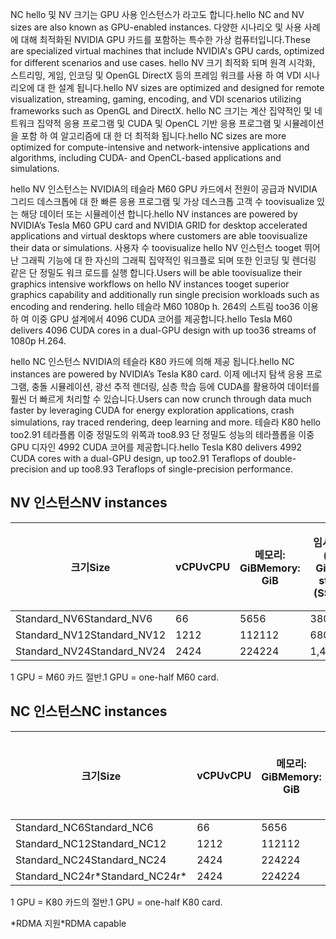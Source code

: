 
<span data-ttu-id="04390-101">NC hello 및 NV 크기는 GPU 사용 인스턴스가 라고도 합니다.</span><span class="sxs-lookup"><span data-stu-id="04390-101">hello NC and NV sizes are also known as GPU-enabled instances.</span></span> <span data-ttu-id="04390-102">다양한 시나리오 및 사용 사례에 대해 최적화된 NVIDIA GPU 카드를 포함하는 특수한 가상 컴퓨터입니다.</span><span class="sxs-lookup"><span data-stu-id="04390-102">These are specialized virtual machines that include NVIDIA's GPU cards, optimized for different scenarios and use cases.</span></span> <span data-ttu-id="04390-103">hello NV 크기 최적화 되며 원격 시각화, 스트리밍, 게임, 인코딩 및 OpenGL DirectX 등의 프레임 워크를 사용 하 여 VDI 시나리오에 대 한 설계 됩니다.</span><span class="sxs-lookup"><span data-stu-id="04390-103">hello NV sizes are optimized and designed for remote visualization, streaming, gaming, encoding, and VDI scenarios utilizing frameworks such as OpenGL and DirectX.</span></span> <span data-ttu-id="04390-104">hello NC 크기는 계산 집약적인 및 네트워크 집약적 응용 프로그램 및 CUDA 및 OpenCL 기반 응용 프로그램 및 시뮬레이션을 포함 하 여 알고리즘에 대 한 더 최적화 됩니다.</span><span class="sxs-lookup"><span data-stu-id="04390-104">hello NC sizes are more optimized for compute-intensive and network-intensive applications and algorithms, including CUDA- and OpenCL-based applications and simulations.</span></span> 


<span data-ttu-id="04390-105">hello NV 인스턴스는 NVIDIA의 테슬라 M60 GPU 카드에서 전원이 공급과 NVIDIA 그리드 데스크톱에 대 한 빠른 응용 프로그램 및 가상 데스크톱 고객 수 toovisualize 있는 해당 데이터 또는 시뮬레이션 합니다.</span><span class="sxs-lookup"><span data-stu-id="04390-105">hello NV instances are powered by NVIDIA’s Tesla M60 GPU card and NVIDIA GRID for desktop accelerated applications and virtual desktops where customers are able toovisualize their data or simulations.</span></span> <span data-ttu-id="04390-106">사용자 수 toovisualize hello NV 인스턴스 tooget 뛰어난 그래픽 기능에 대 한 자신의 그래픽 집약적인 워크플로 되며 또한 인코딩 및 렌더링 같은 단 정밀도 워크 로드를 실행 합니다.</span><span class="sxs-lookup"><span data-stu-id="04390-106">Users will be able toovisualize their graphics intensive workflows on hello NV instances tooget superior graphics capability and additionally run single precision workloads such as encoding and rendering.</span></span> <span data-ttu-id="04390-107">hello 테슬라 M60 1080p h. 264의 스트림 too36 이용 하 여 이중 GPU 설계에서 4096 CUDA 코어를 제공합니다.</span><span class="sxs-lookup"><span data-stu-id="04390-107">hello Tesla M60 delivers 4096 CUDA cores in a dual-GPU design with up too36 streams of 1080p H.264.</span></span> 

<span data-ttu-id="04390-108">hello NC 인스턴스 NVIDIA의 테슬라 K80 카드에 의해 제공 됩니다.</span><span class="sxs-lookup"><span data-stu-id="04390-108">hello NC instances are powered by NVIDIA’s Tesla K80 card.</span></span> <span data-ttu-id="04390-109">이제 에너지 탐색 응용 프로그램, 충돌 시뮬레이션, 광선 추적 렌더링, 심층 학습 등에 CUDA를 활용하여 데이터를 훨씬 더 빠르게 처리할 수 있습니다.</span><span class="sxs-lookup"><span data-stu-id="04390-109">Users can now crunch through data much faster by leveraging CUDA for energy exploration applications, crash simulations, ray traced rendering, deep learning and more.</span></span> <span data-ttu-id="04390-110">테슬라 K80 hello too2.91 테라플롭 이중 정밀도의 위쪽과 too8.93 단 정밀도 성능의 테라플롭을 이중 GPU 디자인 4992 CUDA 코어를 제공합니다.</span><span class="sxs-lookup"><span data-stu-id="04390-110">hello Tesla K80 delivers 4992 CUDA cores with a dual-GPU design, up too2.91 Teraflops of double-precision and up too8.93 Teraflops of single-precision performance.</span></span>

## <a name="nv-instances"></a><span data-ttu-id="04390-111">NV 인스턴스</span><span class="sxs-lookup"><span data-stu-id="04390-111">NV instances</span></span>

| <span data-ttu-id="04390-112">크기</span><span class="sxs-lookup"><span data-stu-id="04390-112">Size</span></span> | <span data-ttu-id="04390-113">vCPU</span><span class="sxs-lookup"><span data-stu-id="04390-113">vCPU</span></span> | <span data-ttu-id="04390-114">메모리: GiB</span><span class="sxs-lookup"><span data-stu-id="04390-114">Memory: GiB</span></span> | <span data-ttu-id="04390-115">임시 저장소(SSD) GiB</span><span class="sxs-lookup"><span data-stu-id="04390-115">Temp storage (SSD) GiB</span></span> | <span data-ttu-id="04390-116">GPU</span><span class="sxs-lookup"><span data-stu-id="04390-116">GPU</span></span> | <span data-ttu-id="04390-117">최대 데이터 디스크 수</span><span class="sxs-lookup"><span data-stu-id="04390-117">Maximum data disks</span></span> |
| --- | --- | --- | --- | --- | --- |
| <span data-ttu-id="04390-118">Standard_NV6</span><span class="sxs-lookup"><span data-stu-id="04390-118">Standard_NV6</span></span> |<span data-ttu-id="04390-119">6</span><span class="sxs-lookup"><span data-stu-id="04390-119">6</span></span> |<span data-ttu-id="04390-120">56</span><span class="sxs-lookup"><span data-stu-id="04390-120">56</span></span> |<span data-ttu-id="04390-121">380</span><span class="sxs-lookup"><span data-stu-id="04390-121">380</span></span> | <span data-ttu-id="04390-122">1</span><span class="sxs-lookup"><span data-stu-id="04390-122">1</span></span> | <span data-ttu-id="04390-123">8</span><span class="sxs-lookup"><span data-stu-id="04390-123">8</span></span> |
| <span data-ttu-id="04390-124">Standard_NV12</span><span class="sxs-lookup"><span data-stu-id="04390-124">Standard_NV12</span></span> |<span data-ttu-id="04390-125">12</span><span class="sxs-lookup"><span data-stu-id="04390-125">12</span></span> |<span data-ttu-id="04390-126">112</span><span class="sxs-lookup"><span data-stu-id="04390-126">112</span></span> |<span data-ttu-id="04390-127">680</span><span class="sxs-lookup"><span data-stu-id="04390-127">680</span></span> | <span data-ttu-id="04390-128">2</span><span class="sxs-lookup"><span data-stu-id="04390-128">2</span></span> | <span data-ttu-id="04390-129">16</span><span class="sxs-lookup"><span data-stu-id="04390-129">16</span></span> |
| <span data-ttu-id="04390-130">Standard_NV24</span><span class="sxs-lookup"><span data-stu-id="04390-130">Standard_NV24</span></span> |<span data-ttu-id="04390-131">24</span><span class="sxs-lookup"><span data-stu-id="04390-131">24</span></span> |<span data-ttu-id="04390-132">224</span><span class="sxs-lookup"><span data-stu-id="04390-132">224</span></span> |<span data-ttu-id="04390-133">1,440</span><span class="sxs-lookup"><span data-stu-id="04390-133">1440</span></span> | <span data-ttu-id="04390-134">4</span><span class="sxs-lookup"><span data-stu-id="04390-134">4</span></span> | <span data-ttu-id="04390-135">32</span><span class="sxs-lookup"><span data-stu-id="04390-135">32</span></span> |

<span data-ttu-id="04390-136">1 GPU = M60 카드 절반.</span><span class="sxs-lookup"><span data-stu-id="04390-136">1 GPU = one-half M60 card.</span></span>

## <a name="nc-instances"></a><span data-ttu-id="04390-137">NC 인스턴스</span><span class="sxs-lookup"><span data-stu-id="04390-137">NC instances</span></span>

| <span data-ttu-id="04390-138">크기</span><span class="sxs-lookup"><span data-stu-id="04390-138">Size</span></span> | <span data-ttu-id="04390-139">vCPU</span><span class="sxs-lookup"><span data-stu-id="04390-139">vCPU</span></span> | <span data-ttu-id="04390-140">메모리: GiB</span><span class="sxs-lookup"><span data-stu-id="04390-140">Memory: GiB</span></span> | <span data-ttu-id="04390-141">임시 저장소(SSD) GiB</span><span class="sxs-lookup"><span data-stu-id="04390-141">Temp storage (SSD) GiB</span></span> | <span data-ttu-id="04390-142">GPU</span><span class="sxs-lookup"><span data-stu-id="04390-142">GPU</span></span> | <span data-ttu-id="04390-143">최대 데이터 디스크 수</span><span class="sxs-lookup"><span data-stu-id="04390-143">Maximum data disks</span></span> |
| --- | --- | --- | --- | --- | --- |
| <span data-ttu-id="04390-144">Standard_NC6</span><span class="sxs-lookup"><span data-stu-id="04390-144">Standard_NC6</span></span> |<span data-ttu-id="04390-145">6</span><span class="sxs-lookup"><span data-stu-id="04390-145">6</span></span> |<span data-ttu-id="04390-146">56</span><span class="sxs-lookup"><span data-stu-id="04390-146">56</span></span> | <span data-ttu-id="04390-147">380</span><span class="sxs-lookup"><span data-stu-id="04390-147">380</span></span> | <span data-ttu-id="04390-148">1</span><span class="sxs-lookup"><span data-stu-id="04390-148">1</span></span> | <span data-ttu-id="04390-149">8</span><span class="sxs-lookup"><span data-stu-id="04390-149">8</span></span> |
| <span data-ttu-id="04390-150">Standard_NC12</span><span class="sxs-lookup"><span data-stu-id="04390-150">Standard_NC12</span></span> |<span data-ttu-id="04390-151">12</span><span class="sxs-lookup"><span data-stu-id="04390-151">12</span></span> |<span data-ttu-id="04390-152">112</span><span class="sxs-lookup"><span data-stu-id="04390-152">112</span></span> | <span data-ttu-id="04390-153">680</span><span class="sxs-lookup"><span data-stu-id="04390-153">680</span></span> | <span data-ttu-id="04390-154">2</span><span class="sxs-lookup"><span data-stu-id="04390-154">2</span></span> | <span data-ttu-id="04390-155">16</span><span class="sxs-lookup"><span data-stu-id="04390-155">16</span></span> |
| <span data-ttu-id="04390-156">Standard_NC24</span><span class="sxs-lookup"><span data-stu-id="04390-156">Standard_NC24</span></span> |<span data-ttu-id="04390-157">24</span><span class="sxs-lookup"><span data-stu-id="04390-157">24</span></span> |<span data-ttu-id="04390-158">224</span><span class="sxs-lookup"><span data-stu-id="04390-158">224</span></span> | <span data-ttu-id="04390-159">1,440</span><span class="sxs-lookup"><span data-stu-id="04390-159">1440</span></span> | <span data-ttu-id="04390-160">4</span><span class="sxs-lookup"><span data-stu-id="04390-160">4</span></span> | <span data-ttu-id="04390-161">32</span><span class="sxs-lookup"><span data-stu-id="04390-161">32</span></span> |
| <span data-ttu-id="04390-162">Standard_NC24r*</span><span class="sxs-lookup"><span data-stu-id="04390-162">Standard_NC24r*</span></span> |<span data-ttu-id="04390-163">24</span><span class="sxs-lookup"><span data-stu-id="04390-163">24</span></span> |<span data-ttu-id="04390-164">224</span><span class="sxs-lookup"><span data-stu-id="04390-164">224</span></span> | <span data-ttu-id="04390-165">1,440</span><span class="sxs-lookup"><span data-stu-id="04390-165">1440</span></span> | <span data-ttu-id="04390-166">4</span><span class="sxs-lookup"><span data-stu-id="04390-166">4</span></span> | <span data-ttu-id="04390-167">32</span><span class="sxs-lookup"><span data-stu-id="04390-167">32</span></span> |

<span data-ttu-id="04390-168">1 GPU = K80 카드의 절반.</span><span class="sxs-lookup"><span data-stu-id="04390-168">1 GPU = one-half K80 card.</span></span>

<span data-ttu-id="04390-169">*RDMA 지원</span><span class="sxs-lookup"><span data-stu-id="04390-169">*RDMA capable</span></span>


